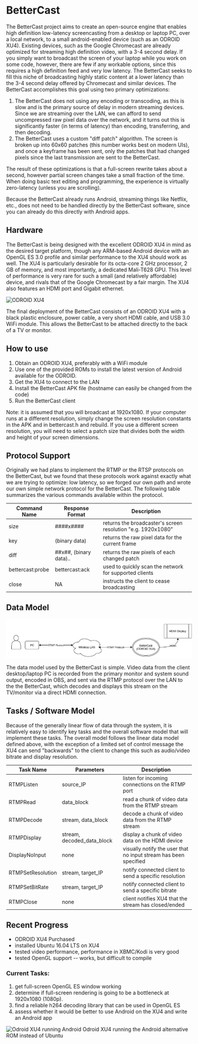 # BetterCast

The BetterCast project aims to create an open-source engine that enables high definition
low-latency screencasting from a desktop or laptop PC, over a local network, to
a small android-enabled device (such as an ODROID XU4). Existing devices, such as the
Google Chromecast are already optimized for streaming high definition video, with a
3-4 second delay. If you simply want to broadcast the screen of your laptop while
you work on some code, however, there are few if any workable options, since this
requires a high definition feed and very low latency. The BetterCast seeks to fill
this niche of broadcasting highly static content at a lower latency than the 3-4
second delay offered by Chromecast and similar devices. The BetterCast accomplishes
this goal using two primary optimizations:

1. The BetterCast does not using any encoding or transcoding, as this is slow and
   is the primary source of delay in modern streaming devices. Since we are streaming
   over the LAN, we can afford to send uncompressed raw pixel data over the network,
   and it turns out this is significantly faster (in terms of latency) than encoding,
   transferring, and then decoding.
2. The BetterCast uses a custom "diff patch" algorithm. The screen is broken up into
   60x60 patches (this number works best on modern UIs), and once a keyframe has
   been sent, only the patches that had changed pixels since the last transmission
   are sent to the BetterCast.

The result of these optimizations is that a full-screen rewrite takes about a second,
however partial screen changes take a small fraction of the time. When doing basic
text editing and programming, the experience is virtually zero-latency (unless you
are scrolling).

Because the BetterCast already runs Android, streaming things like Netflix, etc.,
does not need to be handled directly by the BetterCast software, since you can
already do this directly with Android apps.

## Hardware

The BetterCast is being designed with the excellent ODROID XU4 in mind as the
desired target platform, though any ARM-based Android device with an OpenGL ES 3.0
profile and similar performance to the XU4 should work as well. The XU4 is
particularly desirable for its octa-core 2 GHz processor, 2 GB of memory, and
most importantly, a dedicated Mali-T628 GPU. This level of performance is very
rare for such a small (and relatively affordable) device, and rivals that of the
Google Chromecast by a fair margin. The XU4 also features an HDMI port and Gigabit
ethernet.

![ODROID XU4](http://www.hardkernel.com/main/_Files/prdt/2016/201606/201606241810180839.jpg)

The final deployment of the BetterCast consists of an ODROID XU4 with a black
plastic enclosure, power cable, a very short HDMI cable, and USB 3.0 WiFi module.
This allows the BetterCast to be attached directly to the back of a TV or
monitor.

## How to use

1. Obtain an ODROID XU4, preferably with a WiFi module
2. Use one of the provided ROMs to install the latest version of Android available for the ODROID.
3. Get the XU4 to connect to the LAN
4. Install the BetterCast APK file (hostname can easily be changed from the code)
5. Run the BetterCast client

Note: it is assumed that you will broadcast at 1920x1080. If your computer runs at
a different resolution, simply change the screen resolution constants in the APK
and in bettercast.h and rebuild. If you use a different screen resolution, you will
need to select a patch size that divides both the width and height of your screen
dimensions.


## Protocol Support

Originally we had plans to implement the RTMP or the RTSP protocols on the BetterCast,
but we found that these protocols work against exactly what we are trying to optimize:
low latency, so we forged our own path and wrote our own simple network protocol for
the BetterCast. The following table summarizes the various commands available within
the protocol.

Command Name | Response Format | Description
--- | --- | ---
size | ####x#### | returns the broadcaster's screen resolution "e.g. 1920x1080"
key | (binary data) | returns the raw pixel data for the current frame
diff | ##x##, (binary data).. | returns the raw pixels of each changed patch
bettercast:probe | bettercast:ack | used to quickly scan the network for supported clients
close | NA | instructs the client to cease broadcasting

## Data Model

![BetterCast data model](/docs/bettercast_data_model1.png "data model")

The data model used by the BetterCast is simple. Video data from the client desktop/laptop
PC is recorded from the primary monitor and system sound output, encoded in OBS, and sent
via the RTMP protocol over the LAN to the the BetterCast, which decodes and displays
this stream on the TV/monitor via a direct HDMI connection.

## Tasks / Software Model

Because of the generally linear flow of data through the system, it is relatively easy
to identify key tasks and the overall software model that will implement these tasks.
The overall model follows the linear data model defined above, with the exception of
a limited set of control message the XU4 can send "backwards" to the client to change
this such as audio/video bitrate and display resolution.

Task Name | Parameters | Description
--- | --- | ---
RTMPListen | source_IP | listen for incoming connections on the RTMP port
RTMPRead | data_block | read a chunk of video data from the RTMP stream
RTMPDecode | stream, data_block | decode a chunk of video data from the RTMP stream
RTMPDisplay | stream, decoded_data_block | display a chunk of video data on the HDMI device
DisplayNoInput | none | visually notify the user that no input stream has been specified
RTMPSetResolution | stream, target_IP | notify connected client to send a specific resolution
RTMPSetBitRate | stream, target_IP | notify connected client to send a specific bitrate
RTMPClose | none | client notifies XU4 that the stream has closed/ended

## Recent Progress

* ODROID XU4 Purchased
* installed Ubuntu 16.04 LTS on XU4
* tested video performance, performance in XBMC/Kodi is very good
* tested OpenGL support -- works, but difficult to compile

### Current Tasks:
1. get full-screen OpenGL ES window working
2. determine if full-screen rendering is going to be a bottleneck at 1920x1080 (1080p).
3. find a reliable h264 decoding library that can be used in OpenGL ES
4. assess whether it would be better to use Android on the XU4 and write an Android app

![Odroid XU4 running Android](http://www.cnx-software.com/wp-content/uploads/2015/12/Android_6.0_ODROID_XU4.png)
Odroid XU4 running the Android alternative ROM instead of Ubuntu
